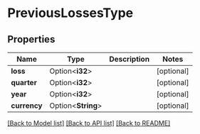# PreviousLossesType

## Properties

Name | Type | Description | Notes
------------ | ------------- | ------------- | -------------
**loss** | Option<**i32**> |  | [optional]
**quarter** | Option<**i32**> |  | [optional]
**year** | Option<**i32**> |  | [optional]
**currency** | Option<**String**> |  | [optional]

[[Back to Model list]](../README.md#documentation-for-models) [[Back to API list]](../README.md#documentation-for-api-endpoints) [[Back to README]](../README.md)


